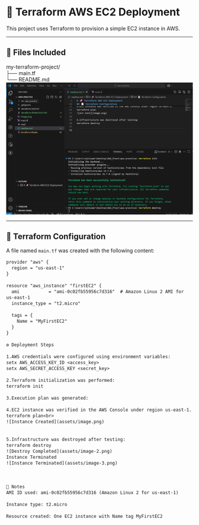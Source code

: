 # 🚀 Terraform AWS EC2 Deployment

This project uses Terraform to provision a simple EC2 instance in AWS.

---

## 📁 Files Included

my-terraform-project/<br>
├── main.tf<br>
└── README.md<br>
![Folder Structure](assets/image-1.png)

---

## 📄 Terraform Configuration

A file named `main.tf` was created with the following content:

```hcl
provider "aws" {
  region = "us-east-1"
}

resource "aws_instance" "firstEC2" {
  ami           = "ami-0c02fb55956c7d316"  # Amazon Linux 2 AMI for us-east-1
  instance_type = "t2.micro"

  tags = {
    Name = "MyFirstEC2"
  }
}

⚙️ Deployment Steps

1.AWS credentials were configured using environment variables:
setx AWS_ACCESS_KEY_ID <access_key>
setx AWS_SECRET_ACCESS_KEY <secret_key>

2.Terraform initialization was performed:
terraform init

3.Execution plan was generated:

4.EC2 instance was verified in the AWS Console under region us-east-1.
terraform plan<br>
![Instance Created](assets/image.png)


5.Infrastructure was destroyed after testing:
terraform destroy
![Destroy Completed](assets/image-2.png)
Instance Terminated
![Instance Terminated](assets/image-3.png)



🧾 Notes
AMI ID used: ami-0c02fb55956c7d316 (Amazon Linux 2 for us-east-1)

Instance type: t2.micro

Resource created: One EC2 instance with Name tag MyFirstEC2
